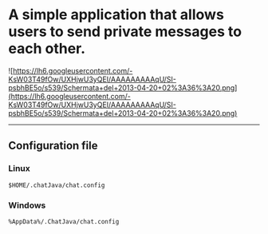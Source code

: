 # A simple application that allows users to send private messages to each other. #


![https://lh6.googleusercontent.com/-KsW03T49fOw/UXHjwU3yQEI/AAAAAAAAAqU/SI-psbhBE5o/s539/Schermata+del+2013-04-20+02%3A36%3A20.png](https://lh6.googleusercontent.com/-KsW03T49fOw/UXHjwU3yQEI/AAAAAAAAAqU/SI-psbhBE5o/s539/Schermata+del+2013-04-20+02%3A36%3A20.png)



---

## Configuration file ##

### Linux ###
`$HOME/.chatJava/chat.config`

### Windows ###
`%AppData%/.ChatJava/chat.config`